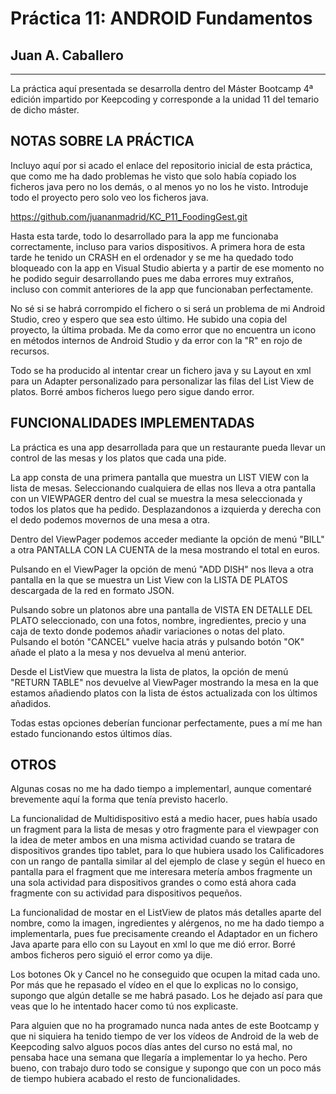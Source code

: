 # Práctica 11: ANDROID Fundamentos
## Juan A. Caballero
--------------------------------------

La práctica aquí presentada se desarrolla dentro del Máster Bootcamp 4ª edición impartido por Keepcoding y corresponde a la unidad 11 del temario de dicho máster. 


NOTAS SOBRE LA PRÁCTICA
--------------------------------------

Incluyo aquí por si acado el enlace del repositorio inicial de esta práctica, que como me ha dado problemas he visto que solo había copiado los ficheros java pero no los demás, o al menos yo no los he visto. Introduje todo el proyecto pero solo veo los ficheros java.

https://github.com/juananmadrid/KC_P11_FoodingGest.git

Hasta esta tarde, todo lo desarrollado para la app me funcionaba correctamente, incluso para varios dispositivos. A primera hora de esta tarde he tenido un CRASH en el ordenador y se me ha quedado todo bloqueado con la app en Visual Studio abierta y a partir de ese momento no he podido seguir desarrollando pues me daba errores muy extraños, incluso con commit anteriores de la app que funcionaban perfectamente. 

No sé si se habrá corrompido el fichero o si será un problema de mi Android Studio, creo y espero que sea esto último. He subido una copia del proyecto, la última probada. Me da como error que no encuentra un icono en métodos internos de Android Studio y da error con la "R" en rojo de recursos. 

Todo se ha producido al intentar crear un fichero java y su Layout en xml para un Adapter personalizado para personalizar las filas del List View de platos. Borré ambos ficheros luego pero sigue dando error. 


FUNCIONALIDADES IMPLEMENTADAS
--------------------------------------
La práctica es una app desarrollada para que un restaurante pueda llevar un control de las mesas y los platos que cada una pide.

La app consta de una primera pantalla que muestra un LIST VIEW con la lista de mesas. Seleccionando cualquiera de ellas nos lleva a otra pantalla con un VIEWPAGER dentro del cual se muestra la mesa seleccionada y todos los platos que ha pedido. Desplazandonos a izquierda y derecha con el dedo podemos movernos de una mesa a otra. 

Dentro del ViewPager podemos acceder mediante la opción de menú "BILL" a otra PANTALLA CON LA CUENTA de la mesa mostrando el total en euros.

Pulsando en el ViewPager la opción de menú "ADD DISH" nos lleva a otra pantalla en la que se muestra un List View con la LISTA DE PLATOS descargada de la red en formato JSON. 

Pulsando sobre un platonos abre una pantalla de VISTA EN DETALLE DEL PLATO seleccionado, con una fotos, nombre, ingredientes, precio y una caja de texto donde podemos añadir variaciones o notas del plato. Pulsando el botón "CANCEL" vuelve hacia atrás y pulsando botón "OK" añade el plato a la mesa y nos devuelva al menú anterior. 

Desde el ListView que muestra la lista de platos, la opción de menú "RETURN TABLE" nos devuelve al ViewPager mostrando la mesa en la que estamos añadiendo platos con la lista de éstos actualizada con los últimos añadidos. 


Todas estas opciones deberían funcionar perfectamente, pues a mí me han estado funcionando estos últimos días. 


OTROS
--------------------------------------
Algunas cosas no me ha dado tiempo a implementarl, aunque comentaré brevemente aquí la forma que tenía previsto hacerlo. 

La funcionalidad de Multidispositivo está a medio hacer, pues había usado un fragment para la lista de mesas y otro fragmente para el viewpager con la idea de meter ambos en una misma actividad cuando se tratara de dispositivos grandes tipo tablet, para lo que hubiera usado los Calificadores con un rango de pantalla similar al del ejemplo de clase y según el hueco en pantalla para el fragment que me interesara metería ambos fragmente un una sola actividad para dispositivos grandes o como está ahora cada fragmente con su actividad para dispositivos pequeños. 

La funcionalidad de mostar en el ListView de platos más detalles aparte del nombre, como la imagen, ingredientes y alérgenos, no me ha dado tiempo a implementarla, pues fue precisamente creando el Adaptador en un fichero Java aparte para ello con su Layout en xml lo que me dió error. Borré ambos ficheros pero siguió el error como ya dije.

Los botones Ok y Cancel no he conseguido que ocupen la mitad cada uno. Por más que he repasado el vídeo en el que lo explicas no lo consigo, supongo que algún detalle se me habrá pasado. Los he dejado así para que veas que lo he intentado hacer como tú nos explicaste. 


Para alguien que no ha programado nunca nada antes de este Bootcamp y que ni siquiera ha tenido tiempo de ver los vídeos de Android de la web de Keepcoding salvo alguos pocos días antes del curso no está mal, no pensaba hace una semana que llegaría a implementar lo ya hecho. Pero bueno, con trabajo duro todo se consigue y supongo que con un poco más de tiempo hubiera acabado el resto de funcionalidades. 

